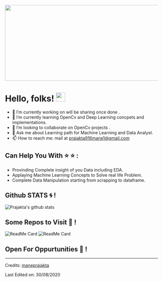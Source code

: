 
<img src="[https://github.com/maneprajakta/Data_Cleaning_With_Python/blob/master/ezgif.com-video-to-gif.gif](https://wallpaperaccess.com/full/647861.jpg)" width="1650" height="250" />

# Hello, folks! <img src="https://raw.githubusercontent.com/MartinHeinz/MartinHeinz/master/wave.gif" width="30px">




- 🔭 I’m currently working on will be sharing once done .
- 🌱 I’m currently learning OpenCv and Deep Learning concpets and implementations.
- 👯 I’m looking to collaborate on OpenCv projects .
- 💬 Ask me about Learning path for Machine Learning and Data Analyst.
- 📫 How to reach me: mail at prajakta916mane1@gmail.com

## Can Help You With :star: :star:  :
- Provinding Complete insight of you Data including EDA.
- Applaying Machine Learning Concepts to Solve real life Problem.
- Complete Data Manipulation starting from scrapping to dataframe.


## Github STATS :cyclone: !

![Prajakta's github stats](https://github-readme-stats.vercel.app/api?username=maneprajakta&show_icons=true&theme=radical)
<br>

## Some Repos to Visit :blossom: !
![ReadMe Card](https://github-readme-stats.vercel.app/api/pin/?username=maneprajakta&repo=Digit_Recognition_Web_App&show_icons=true&theme=radical)
![ReadMe Card](https://github-readme-stats.vercel.app/api/pin/?username=maneprajakta&repo=DSA&show_icons=true&theme=radical)

## Open For Oppurtunities :purple_heart: !

-----
Credits: [maneprajakta](https://github.com/maneprajakta)

Last Edited on: 30/08/2020
